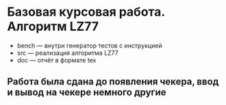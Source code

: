 # Базовая курсовая работа. Алгоритм LZ77

* bench — внутри генератор тестов с инструкцией
* src — реализация алгоритма LZ77
* doc — отчёт в формате tex

## Работа была сдана до появления чекера, ввод и вывод на чекере немного другие
